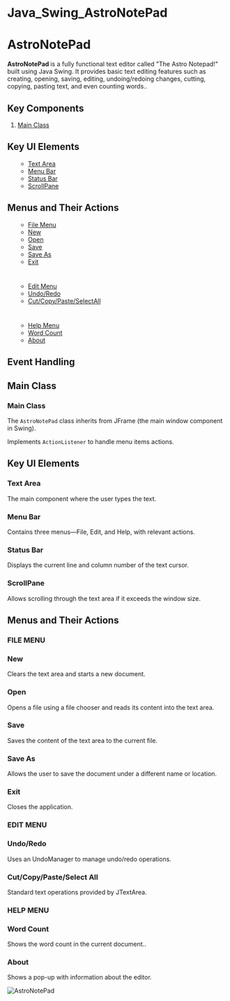 # Java_Swing_AstroNotePad

<!DOCTYPE html>
<html>

<body>

<h1>AstroNotePad</h1>

<p><strong> AstroNotePad </strong> is a fully functional text editor called "The Astro Notepad!" built using Java Swing. It provides basic text editing features such as creating, opening, saving, editing, undoing/redoing changes, cutting, copying, pasting text, and even counting words..
  
<h2>Key Components</h2>

<ol>
   <li><a href="#classes">Main Class</a></li>
</ol>

<h2>Key UI Elements</h2>

<ol>
        <ul>
            <li><a href=“#textarea”>Text Area</a></li>
            <li><a href=“#menubar”>Menu Bar</a></li>
            <li><a href=“#statusbar”>Status Bar</a></li>
            <li><a href=“#scrollpane”>ScrollPane</a></li>
        </ul>
    </li>
</ol>

<h2>Menus and Their Actions</h2>

<ol>
        <ul>
            <li><a href=“#filemenu”>File Menu</a></li>
            	<li><a href=“#new”>New</a></li>
            	<li><a href=“#open”>Open</a></li>
            	<li><a href=“#save”>Save</a></li>
            	<li><a href=“#saveas”>Save As</a></li>
            	<li><a href=“#exit”>Exit</a></li>
<h1></h1>
		<li><a href=“#editmenu”>Edit Menu</a></li>
            	<li><a href=“#undo/redo”>Undo/Redo</a></li>
            	<li><a href=“#cut/copy/paste/selectall”>Cut/Copy/Paste/SelectAll</a></li> 
<h1></h1>
		<li><a href=“#helpmenu”>Help Menu</a></li>
            	<li><a href=“#word/count”>Word Count</a></li>
            	<li><a href=“#about”>About</a></li> 
        </ul>
    </li>
</ol>

<h2>Event Handling</h2>

<ol>
        <ul>
        </ul>
    </li>
</ol>





<h2 id=“mainclass”>Main Class</h2>

<h3 id=“main class”>Main Class</h3>
<p>The <code>AstroNotePad</code> class inherits from JFrame (the main window component in Swing).</p>
<p>Implements <code>ActionListener</code> to handle menu items actions.</p>


<h2 id=“keyuielements”>Key UI Elements</h2>

<h3 id=“textarea”>Text Area</h3>
<p>The main component where the user types the text.</p>

<h3 id=“menubar”>Menu Bar</h3>
<p>Contains three menus—File, Edit, and Help, with relevant actions.</p>

<h3 id=“statusbar”>Status Bar</h3>
<p>Displays the current line and column number of the text cursor.</p>

<h3 id=“scrollpane”>ScrollPane</h3>
<p>Allows scrolling through the text area if it exceeds the window size.</p>


<h2 id=“keyuielements”>Menus and Their Actions</h2>

<h3 id=“filemenu”>FILE MENU</h3>

<h3 id=“new”>New</h3>
<p>Clears the text area and starts a new document.</p>

<h3 id=“open”>Open</h3>
<p>Opens a file using a file chooser and reads its content into the text area.</p>

<h3 id=“save”>Save</h3>
<p>Saves the content of the text area to the current file.</p>

<h3 id=“saveas”>Save As</h3>
<p>Allows the user to save the document under a different name or location.</p>

<h3 id=“exit”>Exit</h3>
<p>Closes the application.</p>

<h3 id=“eitmenu”>EDIT MENU</h3>

<h3 id=“undo/redo”>Undo/Redo</h3>
<p>Uses an UndoManager to manage undo/redo operations.</p>

<h3 id=“cut/copy/paste/selectall”>Cut/Copy/Paste/Select All</h3>
<p>Standard text operations provided by JTextArea.</p>

<h3 id=“helpmenu”>HELP MENU</h3>

<h3 id=“wordcount”>Word Count</h3>
<p>Shows the word count in the current document..</p>

<h3 id=“aboutl”>About</h3>
<p>Shows a pop-up with information about the editor.</p>

</body>
</html>

![AstroNotePad](https://github.com/user-attachments/assets/2407b48a-e0de-4ea8-90b1-4465127adb56)
















